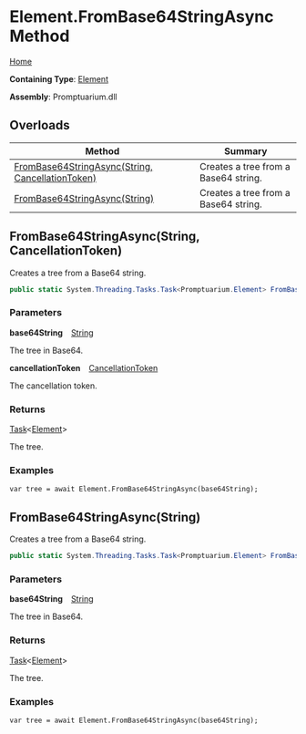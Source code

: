 # Element\.FromBase64StringAsync Method

[Home](../../../README.md)

**Containing Type**: [Element](../README.md)

**Assembly**: Promptuarium\.dll

## Overloads

| Method | Summary |
| ------ | ------- |
| [FromBase64StringAsync(String, CancellationToken)](#142880008) | Creates a tree from a Base64 string\. |
| [FromBase64StringAsync(String)](#3836437132) | Creates a tree from a Base64 string\. |

<a id="142880008"></a>

## FromBase64StringAsync\(String, CancellationToken\) 

  
Creates a tree from a Base64 string\.

```csharp
public static System.Threading.Tasks.Task<Promptuarium.Element> FromBase64StringAsync(string base64String, System.Threading.CancellationToken cancellationToken)
```

### Parameters

**base64String** &ensp; [String](https://docs.microsoft.com/en-us/dotnet/api/system.string)

The tree in Base64\.

**cancellationToken** &ensp; [CancellationToken](https://docs.microsoft.com/en-us/dotnet/api/system.threading.cancellationtoken)

The cancellation token\.

### Returns

[Task](https://docs.microsoft.com/en-us/dotnet/api/system.threading.tasks.task-1)\<[Element](../README.md)\>

The tree\.

### Examples

```
var tree = await Element.FromBase64StringAsync(base64String);
```

<a id="3836437132"></a>

## FromBase64StringAsync\(String\) 

  
Creates a tree from a Base64 string\.

```csharp
public static System.Threading.Tasks.Task<Promptuarium.Element> FromBase64StringAsync(string base64String)
```

### Parameters

**base64String** &ensp; [String](https://docs.microsoft.com/en-us/dotnet/api/system.string)

The tree in Base64\.

### Returns

[Task](https://docs.microsoft.com/en-us/dotnet/api/system.threading.tasks.task-1)\<[Element](../README.md)\>

The tree\.

### Examples

```
var tree = await Element.FromBase64StringAsync(base64String);
```

